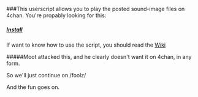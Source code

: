 ###This userscript allows you to play the posted sound-image files on 4chan.
You're propably looking for this:
##### [Install](https://github.com/ms11/4chanSoundPlayer/raw/master/4chanSP.user.js "Install")

If want to know how to use the script, you should read the [Wiki](https://github.com/ms11/4chanSoundPlayer/wiki "Wiki")

#####Moot attacked this, and he clearly doesn't want it on 4chan, in any form.

So we'll just continue on /foolz/

And the fun goes on.
